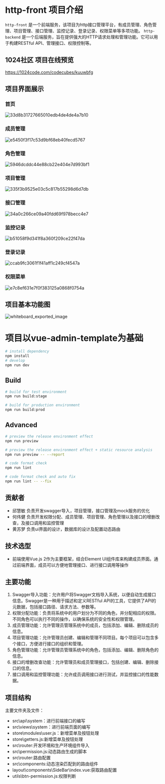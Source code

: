# http-front 项目介绍
`http-front` 是一个前端服务，该项目为http接口管理平台，有成员管理、角色管理、项目管理、接口管理、监控记录、登录记录、权限菜单等多项功能。
`http-backend` 是一个后端服务，旨在提供强大的HTTP请求处理和管理功能。它可以用于构建RESTful API、管理接口、权限控制等。


## 1024社区 项目在线预览

https://1024code.com/codecubes/kuuwbfg

## 项目界面展示

### 首页

![33d8b31727665010edb4de4de4a7b10](https://github.com/heweijiqn/http-front/assets/87916335/aa83c0e6-039e-4dce-8417-edb5700a4e98)

### 成员管理

![e5450f3f17c53d9bf68eb40fecd5767](https://github.com/heweijiqn/http-front/assets/87916335/aeccedee-6c57-4a82-a54b-52473fde36a8)

### 角色管理

![5946dcddc44e88cb22e404e7d993bf1](https://github.com/heweijiqn/http-front/assets/87916335/e6eeb99b-081c-4b00-b0f9-5c7120f7a84a)

### 项目管理

![335f3b9525e03c5c817b55298d6d7db](https://github.com/heweijiqn/http-front/assets/87916335/d6595f24-e0d4-438b-9f53-c0290e876a03)

### 接口管理

![34a0c266ce09a40fdd69f978becc4e7](https://github.com/heweijiqn/http-front/assets/87916335/094d1a3f-3d84-414e-adae-c7ca2841c1e4)

### 监控记录

![b51058f9d341f8a360f209ce22f47da](https://github.com/heweijiqn/http-front/assets/87916335/4c390246-a615-4203-8fdc-3c80794171ef)

### 登录记录

![ccab9fc3061f1f41aff1c249cf4547a](https://github.com/heweijiqn/http-front/assets/87916335/235232b0-e7d9-479d-b19c-050d54cf06c7)

### 权限菜单
![e7c8ef631e7f0f383125a0868f0754a](https://github.com/heweijiqn/http-front/assets/87916335/c2c5123a-a67a-4d16-9219-2514f4cb75b0)


## 项目基本功能图

![whiteboard_exported_image](https://github.com/heweijiqn/http-front/assets/87916335/fc8f3828-be2b-4ffa-83e3-f3cc4c9b407e)


# 项目以vue-admin-template为基础

```bash
# install dependency
npm install
# develop
npm run dev
```


## Build

```bash
# build for test environment
npm run build:stage

# build for production environment
npm run build:prod
```

## Advanced

```bash
# preview the release environment effect
npm run preview

# preview the release environment effect + static resource analysis
npm run preview -- --report

# code format check
npm run lint

# code format check and auto fix
npm run lint -- --fix
```
## 贡献者
- 邱慧敏
负责开发swagger导入，项目管理，接口管理及mock服务的优化
- 何伟健
负责开发权限分配、成员管理、项目管理、角色管理以及接口的增删改查，及接口调用和监控管理
- 黄苏梦
负责ui界面的设计，数据库的设计及配置动态路由

## 技术选型
- 前端使用Vue.js 2作为主要框架，结合Element UI组件库来构建成员界面。通过前端界面，成员可以方便地管理接口、进行接口调用等操作

## 主要功能
1. Swagger导入功能：允许用户将Swagger文档导入系统，以便自动生成接口信息。Swagger是一种用于描述和定义RESTful API的工具，它提供了API的元数据，包括接口路径、请求方法、参数等。
2. 权限分配功能：负责将系统中的用户划分为不同的角色，并分配相应的权限。不同角色可以执行不同的操作，以确保系统的安全性和权限管理。
3. 成员管理功能：允许管理员管理系统中的成员，包括添加、编辑、删除成员的信息。
4. 项目管理功能：允许管理员创建、编辑和管理不同项目。每个项目可以包含多个接口，方便进行接口的组织和管理。
5. 角色管理功能：允许管理员管理系统中的角色，包括添加、编辑、删除角色的信息。
6. 接口的增删改查功能：允许管理员和成员管理接口，包括创建、编辑、删除接口的信息。
7. 接口调用和监控管理功能：允许成员调用接口进行测试，并监控接口的性能数据。

## 项目结构

主要文件夹及文件：
  - src\api\system：进行前端接口的编写
  - src\views\system：进行前端页面的编写
  - store\modules\user.js：新增菜单及按钮处理
  - store\getters.js:新增菜单及按钮处理
  - src\router:开发环境和生产环境组件导入
  - src\permission.js:动态路由生成的脚本
  - src\router:路由配置
  - src\components:动态渲染匹配到的路由组件
  - layout\components\SideBar\index.vue:获取路由配置
  - utils\btn-permission.js:权限判断

